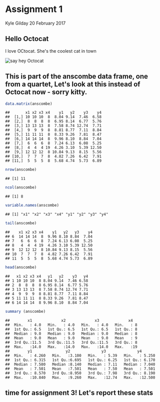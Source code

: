 Assignment 1
================
Kyle Gilday
20 February 2017

**Hello Octocat**
-----------------

I love OCtocat. She's the coolest cat in town

![say hey Octocat](https://dl.dropboxusercontent.com/u/11805474/painblogr/biostats/assignments/octocat.png)

This is part of the anscombe data frame, one from a quartet, Let's look at this instead of Octocat now - sorry kitty.
---------------------------------------------------------------------------------------------------------------------

``` r
data.matrix(anscombe)
```

    ##       x1 x2 x3 x4    y1   y2    y3    y4
    ##  [1,] 10 10 10  8  8.04 9.14  7.46  6.58
    ##  [2,]  8  8  8  8  6.95 8.14  6.77  5.76
    ##  [3,] 13 13 13  8  7.58 8.74 12.74  7.71
    ##  [4,]  9  9  9  8  8.81 8.77  7.11  8.84
    ##  [5,] 11 11 11  8  8.33 9.26  7.81  8.47
    ##  [6,] 14 14 14  8  9.96 8.10  8.84  7.04
    ##  [7,]  6  6  6  8  7.24 6.13  6.08  5.25
    ##  [8,]  4  4  4 19  4.26 3.10  5.39 12.50
    ##  [9,] 12 12 12  8 10.84 9.13  8.15  5.56
    ## [10,]  7  7  7  8  4.82 7.26  6.42  7.91
    ## [11,]  5  5  5  8  5.68 4.74  5.73  6.89

``` r
nrow(anscombe)
```

    ## [1] 11

``` r
ncol(anscombe)
```

    ## [1] 8

``` r
variable.names(anscombe)
```

    ## [1] "x1" "x2" "x3" "x4" "y1" "y2" "y3" "y4"

``` r
tail(anscombe)
```

    ##    x1 x2 x3 x4    y1   y2   y3    y4
    ## 6  14 14 14  8  9.96 8.10 8.84  7.04
    ## 7   6  6  6  8  7.24 6.13 6.08  5.25
    ## 8   4  4  4 19  4.26 3.10 5.39 12.50
    ## 9  12 12 12  8 10.84 9.13 8.15  5.56
    ## 10  7  7  7  8  4.82 7.26 6.42  7.91
    ## 11  5  5  5  8  5.68 4.74 5.73  6.89

``` r
head(anscombe)
```

    ##   x1 x2 x3 x4   y1   y2    y3   y4
    ## 1 10 10 10  8 8.04 9.14  7.46 6.58
    ## 2  8  8  8  8 6.95 8.14  6.77 5.76
    ## 3 13 13 13  8 7.58 8.74 12.74 7.71
    ## 4  9  9  9  8 8.81 8.77  7.11 8.84
    ## 5 11 11 11  8 8.33 9.26  7.81 8.47
    ## 6 14 14 14  8 9.96 8.10  8.84 7.04

``` r
summary (anscombe)
```

    ##        x1             x2             x3             x4    
    ##  Min.   : 4.0   Min.   : 4.0   Min.   : 4.0   Min.   : 8  
    ##  1st Qu.: 6.5   1st Qu.: 6.5   1st Qu.: 6.5   1st Qu.: 8  
    ##  Median : 9.0   Median : 9.0   Median : 9.0   Median : 8  
    ##  Mean   : 9.0   Mean   : 9.0   Mean   : 9.0   Mean   : 9  
    ##  3rd Qu.:11.5   3rd Qu.:11.5   3rd Qu.:11.5   3rd Qu.: 8  
    ##  Max.   :14.0   Max.   :14.0   Max.   :14.0   Max.   :19  
    ##        y1               y2              y3              y4        
    ##  Min.   : 4.260   Min.   :3.100   Min.   : 5.39   Min.   : 5.250  
    ##  1st Qu.: 6.315   1st Qu.:6.695   1st Qu.: 6.25   1st Qu.: 6.170  
    ##  Median : 7.580   Median :8.140   Median : 7.11   Median : 7.040  
    ##  Mean   : 7.501   Mean   :7.501   Mean   : 7.50   Mean   : 7.501  
    ##  3rd Qu.: 8.570   3rd Qu.:8.950   3rd Qu.: 7.98   3rd Qu.: 8.190  
    ##  Max.   :10.840   Max.   :9.260   Max.   :12.74   Max.   :12.500

time for assignment 3! Let's report these stats
-----------------------------------------------
